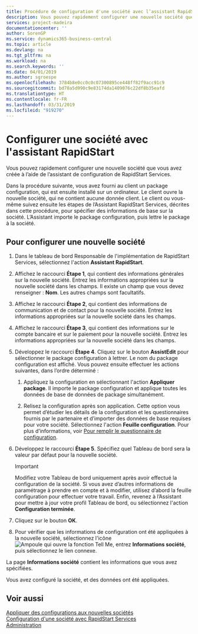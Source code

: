 ```yaml
---
title: Procédure de configuration d'une société avec l’assistant RapidStart | Microsoft Docs
description: Vous pouvez rapidement configurer une nouvelle société que vous avez créée à l’aide de l’assistant de configuration de RapidStart Services.
services: project-madeira
documentationcenter: ''
author: SorenGP
ms.service: dynamics365-business-central
ms.topic: article
ms.devlang: na
ms.tgt_pltfrm: na
ms.workload: na
ms.search.keywords: ''
ms.date: 04/01/2019
ms.author: sgroespe
ms.openlocfilehash: 3784b8e0cc0c0c07300895ce448ff82f9acc91c9
ms.sourcegitcommit: bd78a5d990c9e83174da1409076c22df8b35eafd
ms.translationtype: HT
ms.contentlocale: fr-FR
ms.lasthandoff: 03/31/2019
ms.locfileid: "919270"
---
```

# <a name="configure-a-company-with-the-rapidstart-wizard"></a>Configurer une société avec l'assistant RapidStart
Vous pouvez rapidement configurer une nouvelle société que vous avez créée à l’aide de l’assistant de configuration de RapidStart Services.

Dans la procédure suivante, vous avez fourni au client un package configuration, qui est ensuite installé sur un ordinateur. Le client ouvre la nouvelle société, qui ne contient aucune donnée client. Le client ou vous-même suivez ensuite les étapes de l’Assistant RapidStart Services, décrites dans cette procédure, pour spécifier des informations de base sur la société. L’Assistant importe le package configuration, puis lettre le package à la société.  

## <a name="to-configure-a-new-company"></a>Pour configurer une nouvelle société  
1. Dans le tableau de bord Responsable de l'implémentation de RapidStart Services, sélectionnez l'action **Assistant RapidStart**.  
2. Affichez le raccourci **Étape 1**, qui contient des informations générales sur la nouvelle société. Entrez les informations appropriées sur la nouvelle société dans les champs. Il existe un champ que vous devez renseigner : **Nom**. Les autres champs sont facultatifs.  
3. Affichez le raccourci **Étape 2**, qui contient des informations de communication et de contact pour la nouvelle société. Entrez les informations appropriées sur la nouvelle société dans les champs.
4. Affichez le raccourci **Étape 3**, qui contient des informations sur le compte bancaire et sur le paiement pour la nouvelle société. Entrez les informations appropriées sur la nouvelle société dans les champs.  
5. Développez le raccourci **Étape 4**. Cliquez sur le bouton **AssistEdit** pour sélectionner le package configuration à lettrer. Le nom du package configuration est affiché. Vous pouvez ensuite effectuer les actions suivantes, dans l’ordre déterminé :  

    1. Appliquez la configuration en sélectionnant l'action **Appliquer package**. Il importe le package configuration et applique toutes les données de base de données de package simultanément.  

    2. Relisez la configuration après son application. Cette option vous permet d’étudier les détails de la configuration et les questionnaires fournis par le partenaire et d’importer des données de base requises pour votre société. Sélectionnez l'action **Feuille configuration**. Pour plus d’informations, voir [Pour remplir le questionnaire de configuration](admin-gather-customer-setup-values.md#to-complete-the-configuration-questionnaire).  

6. Développez le raccourci **Étape 5**. Spécifiez quel Tableau de bord sera la valeur par défaut pour la nouvelle société.  

    > [!IMPORTANT]  
    >  Modifiez votre Tableau de bord uniquement après avoir effectué la configuration de la société. Si vous avez d’autres informations de paramétrage à prendre en compte et à modifier, utilisez d’abord la feuille configuration pour effectuer votre travail. Enfin, revenez à l’Assistant pour mettre à jour votre profil Tableau de bord, ou sélectionnez l'action **Configuration terminée**.

7. Cliquez sur le bouton **OK**.  
8. Pour vérifier que les informations de configuration ont été appliquées à la nouvelle société, sélectionnez l'icône ![Ampoule qui ouvre la fonction Tell Me](media/ui-search/search_small.png "Dites-moi ce que vous voulez faire"), entrez **Informations société**, puis sélectionnez le lien connexe.

La page **Informations société** contient les informations que vous avez spécifiées.   

Vous avez configuré la société, et des données ont été appliquées.  

## <a name="see-also"></a>Voir aussi  
[Appliquer des configurations aux nouvelles sociétés](admin-apply-configuration-to-new-companies.md)  
[Configuration d'une société avec RapidStart Services](admin-set-up-a-company-with-rapidstart.md)  
[Administration](admin-setup-and-administration.md)
